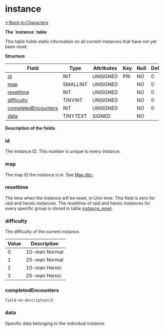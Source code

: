# instance

[<-Back-to:Characters](database-characters.md)

**The \`instance\` table**

This table holds static information on all current instances that have not yet been reset.

**Structure**

| Field                    | Type     | Attributes | Key | Null | Default | Extra | Comment |
| ------------------------ | -------- | ---------- | --- | ---- | ------- | ----- | ------- |
| [id][1]                  | INT      | UNSIGNED   | PRI | NO   | 0       |       |         |
| [map][2]                 | SMALLINT | UNSIGNED   |     | NO   | 0       |       |         |
| [resettime][3]           | INT      | UNSIGNED   |     | NO   | 0       |       |         |
| [difficulty][4]          | TINYINT  | UNSIGNED   |     | NO   | 0       |       |         |
| [completedEncounters][5] | INT      | UNSIGNED   |     | NO   | 0       |       |         |
| [data][6]                | TINYTEXT | SIGNED     |     | NO   |         |       |         |

[1]: #id
[2]: #map
[3]: #resettime
[4]: #difficulty
[5]: #completedencounters
[6]: #data

**Description of the fields**

### id

The instance ID. This number is unique to every instance.

### map

The map ID the instance is in. See [Map.dbc](map).

### resettime

The time when the instance will be reset, in Unix time. This field is zero for raid and heroic instances.
The resettime of raid and heroic instances for every specific group is stored in table [instance\_reset](instance_reset).

### difficulty

The difficulty of the current instance.

| Value | Description   |
| ----- | ------------- |
| 0     | 10-man Normal |
| 1     | 25-man Normal |
| 2     | 10-man Heroic |
| 3     | 25-man Heroic |

### completedEncounters

`field-no-description|5`

### data

Specific data belonging to the individual instance.
